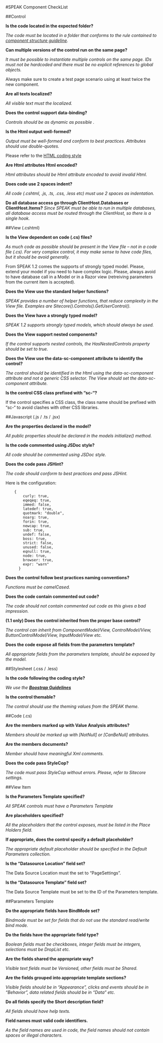 #SPEAK Component CheckList

##Control

**Is the code located in the expected folder?**

*The code must be located in a folder that conforms to the rule contained to [component structure guideline](componentStructure.md).*

**Can multiple versions of the control run on the same page?**

*It must be possible to instantiate multiple controls on the same page. IDs must not be hardcoded and there must be no explicit references to global objects.*

Always make sure to create a test page scenario using at least twice the new component.

**Are all texts localized?**

*All visible text must the localized.*

**Does the control support data-binding?**

*Controls should be as dynamic as possible .*

**Is the Html output well-formed?**

*Output must be well-formed and conform to best practices. Attributes should use double-quotes.*

Please refer to the [HTML coding style](html.md)

**Are Html attributes Html encoded?**

*Html attributes should be Html attribute encoded to avoid invalid Html.*

**Does code use 2 spaces indent?**

*All code (.cshtml, .js, .ts, .css, .less etc) must use 2 spaces as indentation.*

**Do all database access go through ClientHost.Databases or ClientHost.Items?**
*Since SPEAK must be able to run in multiple databases, all database access must be routed through the ClientHost, so there is a single hook.*

##View (.cshtml)

**Is the View dependent on code (.cs) files?**

*As much code as possible should be present in the View file – not in a code file (.cs). For very complex control, it may make sense to have code files, but it should be avoid generally.*

From SPEAK 1.2 comes the supports of strongly typed model. Please, extend your model if you need to have complex logic. Please, always avoid to have database call in a Model or in a Razor view (retreiving parameters from the current item is accepted).

**Does the View use the standard helper functions?**

*SPEAK provides a number of helper functions, that reduce complexity in the View file. Examples are Sitecore().Controls().GetUserControl().*

**Does the View have a strongly typed model?**

*SPEAK 1.2 supports strongly typed models, which should always be used.*

**Does the View support nested components?**

*If the control supports nested controls, the HasNestedControls property should be set to true.*

**Does the View use the data-sc-component attribute to identify the control?**

*The control should be identified in the Html using the data-sc-component attribute and not a generic CSS selector. The View should set the data-sc-component attribute.*

**Is the control CSS class prefixed with “sc-“?**

If the control specifies a CSS class, the class name should be prefixed with “sc-“ to avoid clashes with other CSS libraries.

##Javascript (.js / .ts / .jsx)

**Are the properties declared in the model?**

*All public properties should be declared in the models initialize() method.*

**Is the code commented using JSDoc style?**

*All code should be commented using JSDoc style.*

**Does the code pass JSHint?**

*The code should conform to best practices and pass JSHint.*

Here is the configuration:

```
    {
        curly: true,
        eqeqeq: true,
        immed: false,
        latedef: true,
        quotmark: "double",
        noarg: true,
        forin: true,
        newcap: true,
        sub: true,
        undef: false,
        boss: true,
        strict: false,
        unused: false,
        eqnull: true,
        node: true,
        browser: true,
        expr: "warn"
      }
```

**Does the control follow best practices naming conventions?**

*Functions must be camelCased.*

**Does the code contain commented out code?**

*The code should not contain commented out code as this gives a bad impression.*

**(1.1 only) Does the control inherited from the proper base control?**

*The control can inherit from ComponentModel/View, ControlModel/View, ButtonControlModel/View, InputModel/View etc.*

**Does the code expose all fields from the parameters template?**

*All appropriate fields from the parameters template, should be exposed by the model.*

##Stylesheet (.css / .less)

**Is the code following the coding style?**

*We use the **[Boostrap Guidelines](https://github.com/mdo/code-guide)***

**Is the control themable?**

*The control should use the theming values from the SPEAK theme.*

##Code (.cs)

**Are the members marked up with Value Analysis attributes?**

*Members should be marked up with [NotNull] or [CanBeNull] attributes.*

**Are the members documents?**

*Member should have meaningful Xml comments.*

**Does the code pass StyleCop?**

*The code must pass StyleCop without errors. Please, refer to Sitecore settings.*

##View Item

**Is the Parameters Template specified?**

*All SPEAK controls must have a Parameters Template*

**Are placeholders specified?**

*All the placeholders that the control exposes, must be listed in the Place Holders field.*

**If appropriate, does the control specify a default placeholder?**

*The appropriate default placeholder should be specified in the Default Parameters collection.*

**Is the “Datasource Location” field set?**

The Data Source Location must the set to “PageSettings”.

**Is the “Datasource Template” field set?**

The Data Source Template must be set to the ID of the Parameters template.

##Parameters Template

**Do the appropriate fields have BindMode set?**

*Bindmode must be set for fields that do not use the standard read/write bind mode.*

**Do the fields have the appropriate field type?**

*Boolean fields must be checkboxes, integer fields must be integers, selections must be DropList etc.*

**Are the fields shared the appropriate way?**

*Visible text fields must be Versioned, other fields must be Shared.*

**Are the fields grouped into appropriate template sections?**

*Visible fields should be in “Appearance”, clicks and events should be in “Behavior”, data related fields should be in “Data” etc.*

**Do all fields specify the Short description field?**

*All fields should have help texts.*

**Field names must valid code identifiers.**

*As the field names are used in code, the field names should not contain spaces or illegal characters.*